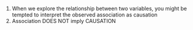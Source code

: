 <!-- Causation and Lurking Variables: Introduction --> 

1. When we explore the relationship between two variables, you might be tempted to interpret the observed association as causation
2. Association DOES NOT imply CAUSATION
